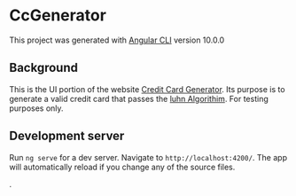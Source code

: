 # CcGenerator

This project was generated with [Angular CLI](https://github.com/angular/angular-cli) version 10.0.0

## Background

This is the UI portion of the website [Credit Card Generator](https://ccgenerator.azurewebsites.net/).  Its purpose is to generate a valid credit card that passes the [luhn Algorithim](https://en.wikipedia.org/wiki/Luhn_algorithm).  For testing purposes only.

## Development server

Run `ng serve` for a dev server. Navigate to `http://localhost:4200/`. The app will automatically reload if you change any of the source files.

.
